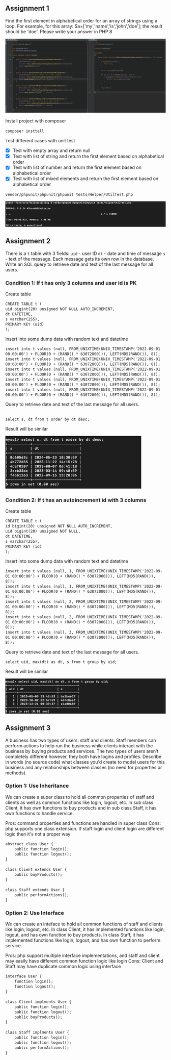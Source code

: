 ## Assignment 1

Find the first element in alphabetical order for an array of strings using a loop. For example, for this array: $a=['my','name','is','john','doe']; the result should be 'doe'. Please write your answer in PHP 8

![alt text](source.jpeg "Source Code")

Install project with composer

``
composer insttall
``

Test different cases with unit test
- [x] Test with empty array and return null
- [x] Test with list of string and return the first element based on alphabetical order
- [x] Test with list of number and return the first element based on alphabetical order
- [x] Test with list of mixed elements and return the first element based on alphabetical order

``
vendor/phpunit/phpunit/phpunit tests/Helper/UtilTest.php
``

![alt text](test.jpeg "Test Result")

## Assignment 2

There is a `t` table with 3 fields:
`uid` - user ID
`dt` - date and time of message
`s` - text of the message.
Each message gets its own row in the database.
Write an SQL query to retrieve date and text of the last message for all users.


### Condition 1: If t has only 3 columns and user id is PK

Create table

````
CREATE TABLE t (
uid bigint(20) unsigned NOT NULL AUTO_INCREMENT,
dt DATETIME,
s varchar(255),
PRIMARY KEY (uid)
);
````

Insert into some dump data with random text and datetime

````
insert into t values (null, FROM_UNIXTIME(UNIX_TIMESTAMP('2022-09-01 00:00:00') + FLOOR(0 + (RAND() * 63072000))), LEFT(MD5(RAND()), 8));
insert into t values (null, FROM_UNIXTIME(UNIX_TIMESTAMP('2022-09-01 00:00:00') + FLOOR(0 + (RAND() * 63072000))), LEFT(MD5(RAND()), 8));
insert into t values (null, FROM_UNIXTIME(UNIX_TIMESTAMP('2022-09-01 00:00:00') + FLOOR(0 + (RAND() * 63072000))), LEFT(MD5(RAND()), 8));
insert into t values (null, FROM_UNIXTIME(UNIX_TIMESTAMP('2022-09-01 00:00:00') + FLOOR(0 + (RAND() * 63072000))), LEFT(MD5(RAND()), 8));
insert into t values (null, FROM_UNIXTIME(UNIX_TIMESTAMP('2022-09-01 00:00:00') + FLOOR(0 + (RAND() * 63072000))), LEFT(MD5(RAND()), 8));
````

Query to retrieve date and text of the last message for all users.

````

select s, dt from t order by dt desc;

````

Result will be similar

![alt text](a2_1.jpg "A2 Result1")

### Condition 2: If t has an autoincrement id with 3 columns

Create table

````
CREATE TABLE t (
id bigint(20) unsigned NOT NULL AUTO_INCREMENT,
uid bigint(20) unsigned NOT NULL,
dt DATETIME,
s varchar(255),
PRIMARY KEY (id)
);
````

Insert into some dump data with random text and datetime

````
insert into t values (null, 1, FROM_UNIXTIME(UNIX_TIMESTAMP('2022-09-01 00:00:00') + FLOOR(0 + (RAND() * 63072000))), LEFT(MD5(RAND()), 8));
insert into t values (null, 1, FROM_UNIXTIME(UNIX_TIMESTAMP('2022-09-01 00:00:00') + FLOOR(0 + (RAND() * 63072000))), LEFT(MD5(RAND()), 8));
insert into t values (null, 2, FROM_UNIXTIME(UNIX_TIMESTAMP('2022-09-01 00:00:00') + FLOOR(0 + (RAND() * 63072000))), LEFT(MD5(RAND()), 8));
insert into t values (null, 2, FROM_UNIXTIME(UNIX_TIMESTAMP('2022-09-01 00:00:00') + FLOOR(0 + (RAND() * 63072000))), LEFT(MD5(RAND()), 8));
insert into t values (null, 3, FROM_UNIXTIME(UNIX_TIMESTAMP('2022-09-01 00:00:00') + FLOOR(0 + (RAND() * 63072000))), LEFT(MD5(RAND()), 8));
````

Query to retrieve date and text of the last message for all users.

````
select uid, max(dt) as dt, s from t group by uid;
````

Result will be similar

![alt text](a2_2.jpg "A2 Result2")


## Assignment 3

A business has two types of users: staff and clients. Staff members can perform actions to help run the business while clients interact with the business by buying products and services. The two types of users aren't completely different however, they both have logins and profiles. Describe in words (no source code) what classes you'd create to model users for this business and any relationships between classes (no need for properties or methods).


### Option 1: Use Inheritance 

We can create a super class to hold all common properties of staff and clients as well as common functions like login, logout, etc.
In sub class Client, it has own functions to buy products and in sub class Staff, it has own functions to handle service.

Pros: command properties and functions are handled in super class
Cons: php supports one class extension. If staff login and client login are different logic then it's not a proper way

````
abstract class User {
    public function login();
    public function logout();
}

class Client extends User {
    public buyProducts();
}

class Staff extends User {
    public performActions();
}
````


### Option 2: Use Interface 

We can create an inteface to hold all common functions of staff and clients like login, logout, etc.
In class Client, it has implemented functions like login, logout, and has own function to buy products.
In class Staff, it has implemented functions like login, logout, and has own function to perform service.

Pros: php support multiple interface implementations, and staff and client may easily have different common function logic like login
Cons: Client and Staff may have duplicate common logic using interface


````
interface User {
    function login();
    function logout();
}

class Client implments User {
    public function login();
    public function logout();
    public buyProducts();
}

class Staff implments User {
    public function login();
    public function logout();
    public performActions();
}
````